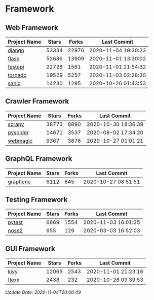 # Framework

## Web Framework
| Project Name | Stars | Forks | Last Commit |
| ------------ | ----- | ----- | ----------- |
| [django](https://github.com/django/django) | 53334 | 22976 | 2020-11-04 19:30:23 |
| [flask](https://github.com/pallets/flask) | 52686 | 13909 | 2020-11-01 13:30:02 |
| [fastapi](https://github.com/tiangolo/fastapi) | 22728 | 1561 | 2020-11-01 21:54:32 |
| [tornado](https://github.com/tornadoweb/tornado) | 19529 | 5257 | 2020-11-03 02:28:30 |
| [sanic](https://github.com/huge-success/sanic) | 14230 | 1295 | 2020-10-26 01:43:53 |

## Crawler Framework
| Project Name | Stars | Forks | Last Commit |
| ------------ | ----- | ----- | ----------- |
| [scrapy](https://github.com/scrapy/scrapy) | 38773 | 8890 | 2020-10-30 18:36:39 |
| [pyspider](https://github.com/binux/pyspider) | 14671 | 3537 | 2020-08-02 17:34:20 |
| [webmagic](https://github.com/code4craft/webmagic) | 9367 | 3876 | 2020-10-27 01:01:21 |

## GraphQL Framework
| Project Name | Stars | Forks | Last Commit |
| ------------ | ----- | ----- | ----------- |
| [graphene](https://github.com/graphql-python/graphene) | 6112 | 645 | 2020-10-27 08:51:51 |

## Testing Framework
| Project Name | Stars | Forks | Last Commit |
| ------------ | ----- | ----- | ----------- |
| [pytest](https://github.com/pytest-dev/pytest) | 6669 | 1554 | 2020-11-03 16:01:25 |
| [nose2](https://github.com/nose-devs/nose2) | 655 | 129 | 2020-03-03 16:52:03 |

## GUI Framework
| Project Name | Stars | Forks | Last Commit |
| ------------ | ----- | ----- | ----------- |
| [kivy](https://github.com/kivy/kivy) | 12069 | 2543 | 2020-11-01 21:23:16 |
| [flexx](https://github.com/flexxui/flexx) | 2438 | 232 | 2020-10-26 09:39:53 |

*Update Date: 2020-11-04T20:00:49*